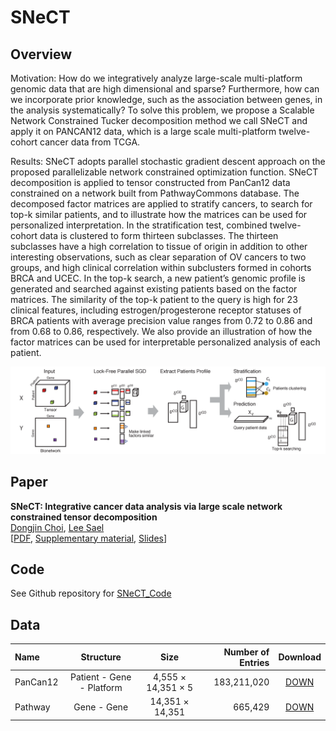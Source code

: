 # SNeCT

Overview
---------------

Motivation: How do we integratively analyze large-scale multi-platform genomic data that are high dimensional and sparse? Furthermore, how can we incorporate prior knowledge, such as the association between genes, in the analysis systematically? To solve this problem, we propose a Scalable Network Constrained Tucker decomposition method we call SNeCT and apply it on PANCAN12 data, which is a large scale multi-platform twelve-cohort cancer data from TCGA.

Results: SNeCT adopts parallel stochastic gradient descent approach on the proposed parallelizable network constrained optimization function. SNeCT decomposition is applied to tensor constructed from PanCan12 data constrained on a network built from PathwayCommons database. The decomposed factor matrices are applied to stratify cancers, to search for top-k similar patients, and to illustrate how the matrices can be used for personalized interpretation. In the stratification test, combined twelve-cohort data is clustered to form thirteen subclasses. The thirteen subclasses have a high correlation to tissue of origin in addition to other interesting observations, such as clear separation of OV cancers to two groups, and high clinical correlation within subclusters formed in cohorts BRCA and UCEC. In the top-k search, a new patient’s genomic profile is generated and searched against existing patients based on the factor matrices. The similarity of the top-k patient to the query is high for 23 clinical features, including estrogen/progesterone receptor statuses of BRCA patients with average precision value ranges from 0.72 to 0.86 and from 0.68 to 0.86, respectively. We also provide an illustration of how the factor matrices can be used for interpretable personalized analysis of each patient.

![scheme_img](/img/scheme.png)


Paper
---------------

**SNeCT: Integrative cancer data analysis via large scale network constrained tensor decomposition**  
[Dongjin Choi](https://skywalker5.github.io/), [Lee Sael](http://www3.cs.stonybrook.edu/~sael/)  
[[PDF](/paper/SNeCT.pdf), [Supplementary material](/paper/Supplementary_Information.pdf), [Slides](/slide/SNeCT_171114.pdf)]

Code
---------------
See Github repository for [SNeCT_Code](https://github.com/skywalker5/SNeCT_code)


Data
---------------
| Name | Structure | Size | Number of Entries | Download |
| :------------ | :-----------: | :-------------: |------------: |:------------------: |
| PanCan12     | Patient - Gene - Platform | 4,555 &times; 14,351 &times; 5 | 183,211,020 | [DOWN](https://datalab.snu.ac.kr/data/SNeCT/pancan12_tensor.tar.gz) |
| Pathway    | Gene - Gene | 14,351 &times; 14,351 | 665,429 | [DOWN](https://datalab.snu.ac.kr/data/SNeCT/pathway_network.tar.gz) |
